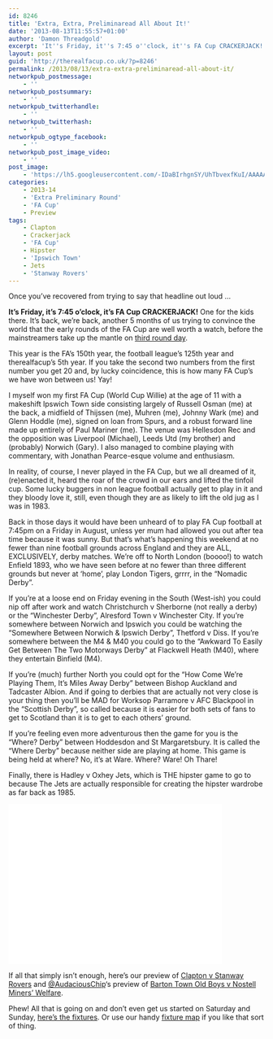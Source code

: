 ```yaml
---
id: 8246
title: 'Extra, Extra, Preliminaread All About It!'
date: '2013-08-13T11:55:57+01:00'
author: 'Damon Threadgold'
excerpt: 'It''s Friday, it''s 7:45 o''clock, it''s FA Cup CRACKERJACK!  One for the kids there. It''s back, we''re back, another 5 months of us trying to convince the world that the early rounds of the FA Cup are well worth a watch ...'
layout: post
guid: 'http://therealfacup.co.uk/?p=8246'
permalink: /2013/08/13/extra-extra-preliminaread-all-about-it/
networkpub_postmessage:
    - ''
networkpub_postsummary:
    - ''
networkpub_twitterhandle:
    - ''
networkpub_twitterhash:
    - ''
networkpub_ogtype_facebook:
    - ''
networkpub_post_image_video:
    - ''
post_image:
    - 'https://lh5.googleusercontent.com/-IDaBIrhgnSY/UhTbvexfKuI/AAAAAAAADd8/X7lKqGVCn4A/s640/cup.jpg'
categories:
    - 2013-14
    - 'Extra Preliminary Round'
    - 'FA Cup'
    - Preview
tags:
    - Clapton
    - Crackerjack
    - 'FA Cup'
    - Hipster
    - 'Ipswich Town'
    - Jets
    - 'Stanway Rovers'
---
```


Once you’ve recovered from trying to say that headline out loud …

**It’s Friday, it’s 7:45 o’clock, it’s FA Cup CRACKERJACK!** One for the kids there. It’s back, we’re back, another 5 months of us trying to convince the world that the early rounds of the FA Cup are well worth a watch, before the mainstreamers take up the mantle on [third round day](http://therealfacup.co.uk/2012/11/29/3rd-round-day/).

This year is the FA’s 150th year, the football league’s 125th year and therealfacup’s 5th year. If you take the second two numbers from the first number you get 20 and, by lucky coincidence, this is how many FA Cup’s we have won between us! Yay!

I myself won my first FA Cup (World Cup Willie) at the age of 11 with a makeshift Ipswich Town side consisting largely of Russell Osman (me) at the back, a midfield of Thijssen (me), Muhren (me), Johnny Wark (me) and Glenn Hoddle (me), signed on loan from Spurs, and a robust forward line made up entirely of Paul Mariner (me). The venue was Hellesdon Rec and the opposition was Liverpool (Michael), Leeds Utd (my brother) and (probably) Norwich (Gary). I also managed to combine playing with commentary, with Jonathan Pearce-esque volume and enthusiasm.

In reality, of course, I never played in the FA Cup, but we all dreamed of it, (re)enacted it, heard the roar of the crowd in our ears and lifted the tinfoil cup. Some lucky buggers in non league football actually get to play in it and they bloody love it, still, even though they are as likely to lift the old jug as I was in 1983.

Back in those days it would have been unheard of to play FA Cup football at 7:45pm on a Friday in August, unless yer mum had allowed you out after tea time because it was sunny. But that’s what’s happening this weekend at no fewer than nine football grounds across England and they are ALL, EXCLUSIVELY, derby matches. We’re off to North London (boooo!) to watch Enfield 1893, who we have seen before at no fewer than three different grounds but never at ‘home’, play London Tigers, grrrr, in the “Nomadic Derby”.

If you’re at a loose end on Friday evening in the South (West-ish) you could nip off after work and watch Christchurch v Sherborne (not really a derby) or the “Winchester Derby”, Alresford Town v Winchester City. If you’re somewhere between Norwich and Ipswich you could be watching the “Somewhere Between Norwich &amp; Ipswich Derby”, Thetford v Diss. If you’re somewhere between the M4 &amp; M40 you could go to the “Awkward To Easily Get Between The Two Motorways Derby” at Flackwell Heath (M40), where they entertain Binfield (M4).

If you’re (much) further North you could opt for the “How Come We’re Playing Them, It’s Miles Away Derby” between Bishop Auckland and Tadcaster Albion. And if going to derbies that are actually not very close is your thing then you’ll be MAD for Worksop Parramore v AFC Blackpool in the “Scottish Derby”, so called because it is easier for both sets of fans to get to Scotland than it is to get to each others’ ground.

If you’re feeling even more adventurous then the game for you is the “Where? Derby” between Hoddesdon and St Margaretsbury. It is called the “Where Derby” because neither side are playing at home. This game is being held at where? No, it’s at Ware. Where? Ware! Oh Thare!

Finally, there is Hadley v Oxhey Jets, which is THE hipster game to go to because The Jets are actually responsible for creating the hipster wardrobe as far back as 1985.

<iframe allowfullscreen="" frameborder="0" height="315" src="//www.youtube.com/embed/Nm_QilrHkh8" width="420"></iframe>

If all that simply isn’t enough, here’s our preview of [Clapton v Stanway Rovers](http://therealfacup.co.uk/2013/08/12/fa-cup-preview-clapton-v-stanway-rovers/) and [@AudaciousChip](https://twitter.com/audaciouschip)‘s preview of [Barton Town Old Boys v Nostell Miners’ Welfare](http://therealfacup.co.uk/2013/08/12/tales-from-the-riverbank/).

Phew! All that is going on and don’t even get us started on Saturday and Sunday, [here’s the fixtures](http://therealfacup.co.uk/fixtures/). Or use our handy [fixture map](http://therealfacup.co.uk/map/) if you like that sort of thing.